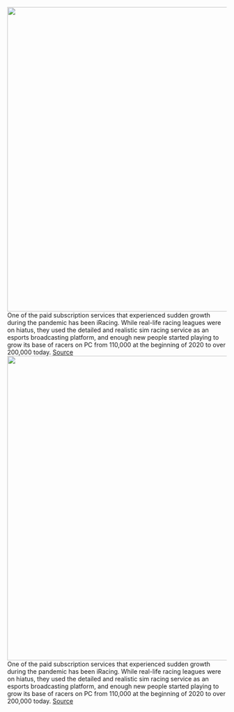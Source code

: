 <img src='https://cdn.vox-cdn.com/thumbor/CLzdap1ot4v48VvB3py_zCSWnvA=/0x0:3214x1808/1200x800/filters:focal(1350x647:1864x1161)/cdn.vox-cdn.com/uploads/chorus_image/image/70356340/1321405595.0.jpg' width='700px' /><br/>
One of the paid subscription services that experienced sudden growth during the pandemic has been iRacing. While real-life racing leagues were on hiatus, they used the detailed and realistic sim racing service as an esports broadcasting platform, and enough new people started playing to grow its base of racers on PC from 110,000 at the beginning of 2020 to over 200,000 today.
<a href='https://www.theverge.com/2022/1/6/22870743/iracing-pc-racing-sim-nascar-f1-ps5-xbox-monster-games'> Source <a/><img src='https://cdn.vox-cdn.com/thumbor/CLzdap1ot4v48VvB3py_zCSWnvA=/0x0:3214x1808/1200x800/filters:focal(1350x647:1864x1161)/cdn.vox-cdn.com/uploads/chorus_image/image/70356340/1321405595.0.jpg' width='700px' /><br/>
One of the paid subscription services that experienced sudden growth during the pandemic has been iRacing. While real-life racing leagues were on hiatus, they used the detailed and realistic sim racing service as an esports broadcasting platform, and enough new people started playing to grow its base of racers on PC from 110,000 at the beginning of 2020 to over 200,000 today.
<a href='https://www.theverge.com/2022/1/6/22870743/iracing-pc-racing-sim-nascar-f1-ps5-xbox-monster-games'> Source <a/>